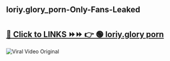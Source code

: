 
 ## loriy.glory_porn-Only-Fans-Leaked

# <h2><a href="https://clipsfans.com/loriy.glory_porn&ref=git">🔗 Click to LINKS ⏩⏩ 👉 🟢 loriy.glory porn </a></h2>

<a href="https://clipsfans.com/loriy.glory_porn&ref=git" rel="nofollow" data-target="animated-image.originalLink"><img src="https://i.ibb.co.com/xMMVF88/686577567.gif" alt="Viral Video Original" style="max-width: 100%; display: inline-block;" data-target="animated-image.originalImage"></a>
